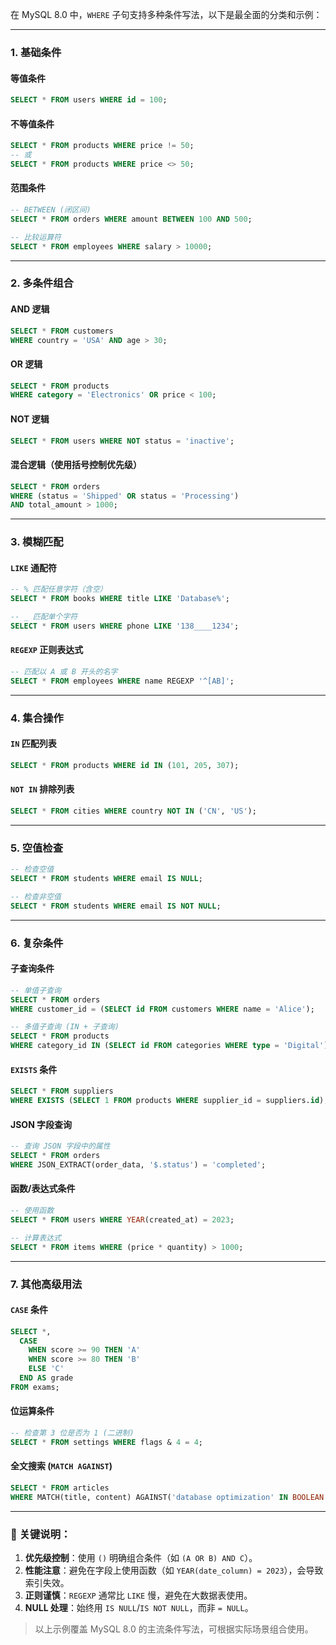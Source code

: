 在 MySQL 8.0 中，`WHERE` 子句支持多种条件写法，以下是最全面的分类和示例：

---

### 1. **基础条件**
#### 等值条件
```sql
SELECT * FROM users WHERE id = 100;
```

#### 不等值条件
```sql
SELECT * FROM products WHERE price != 50;
-- 或
SELECT * FROM products WHERE price <> 50;
```

#### 范围条件
```sql
-- BETWEEN (闭区间)
SELECT * FROM orders WHERE amount BETWEEN 100 AND 500;

-- 比较运算符
SELECT * FROM employees WHERE salary > 10000;
```

---

### 2. **多条件组合**
#### AND 逻辑
```sql
SELECT * FROM customers 
WHERE country = 'USA' AND age > 30;
```

#### OR 逻辑
```sql
SELECT * FROM products 
WHERE category = 'Electronics' OR price < 100;
```

#### NOT 逻辑
```sql
SELECT * FROM users WHERE NOT status = 'inactive';
```

#### 混合逻辑（使用括号控制优先级）
```sql
SELECT * FROM orders 
WHERE (status = 'Shipped' OR status = 'Processing')
AND total_amount > 1000;
```

---

### 3. **模糊匹配**
#### `LIKE` 通配符
```sql
-- % 匹配任意字符（含空）
SELECT * FROM books WHERE title LIKE 'Database%';

-- _ 匹配单个字符
SELECT * FROM users WHERE phone LIKE '138____1234';
```

#### `REGEXP` 正则表达式
```sql
-- 匹配以 A 或 B 开头的名字
SELECT * FROM employees WHERE name REGEXP '^[AB]';
```

---

### 4. **集合操作**
#### `IN` 匹配列表
```sql
SELECT * FROM products WHERE id IN (101, 205, 307);
```

#### `NOT IN` 排除列表
```sql
SELECT * FROM cities WHERE country NOT IN ('CN', 'US');
```

---

### 5. **空值检查**
```sql
-- 检查空值
SELECT * FROM students WHERE email IS NULL;

-- 检查非空值
SELECT * FROM students WHERE email IS NOT NULL;
```

---

### 6. **复杂条件**
#### 子查询条件
```sql
-- 单值子查询
SELECT * FROM orders 
WHERE customer_id = (SELECT id FROM customers WHERE name = 'Alice');

-- 多值子查询 (IN + 子查询)
SELECT * FROM products 
WHERE category_id IN (SELECT id FROM categories WHERE type = 'Digital');
```

#### `EXISTS` 条件
```sql
SELECT * FROM suppliers 
WHERE EXISTS (SELECT 1 FROM products WHERE supplier_id = suppliers.id);
```

#### JSON 字段查询
```sql
-- 查询 JSON 字段中的属性
SELECT * FROM orders 
WHERE JSON_EXTRACT(order_data, '$.status') = 'completed';
```

#### 函数/表达式条件
```sql
-- 使用函数
SELECT * FROM users WHERE YEAR(created_at) = 2023;

-- 计算表达式
SELECT * FROM items WHERE (price * quantity) > 1000;
```

---

### 7. **其他高级用法**
#### `CASE` 条件
```sql
SELECT *,
  CASE 
    WHEN score >= 90 THEN 'A'
    WHEN score >= 80 THEN 'B'
    ELSE 'C'
  END AS grade
FROM exams;
```

#### 位运算条件
```sql
-- 检查第 3 位是否为 1 (二进制)
SELECT * FROM settings WHERE flags & 4 = 4;
```

#### 全文搜索 (`MATCH AGAINST`)
```sql
SELECT * FROM articles 
WHERE MATCH(title, content) AGAINST('database optimization' IN BOOLEAN MODE);
```

---

### 📌 关键说明：
1. **优先级控制**：使用 `()` 明确组合条件（如 `(A OR B) AND C`）。
2. **性能注意**：避免在字段上使用函数（如 `YEAR(date_column) = 2023`），会导致索引失效。
3. **正则谨慎**：`REGEXP` 通常比 `LIKE` 慢，避免在大数据表使用。
4. **NULL 处理**：始终用 `IS NULL`/`IS NOT NULL`，而非 `= NULL`。

> 以上示例覆盖 MySQL 8.0 的主流条件写法，可根据实际场景组合使用。